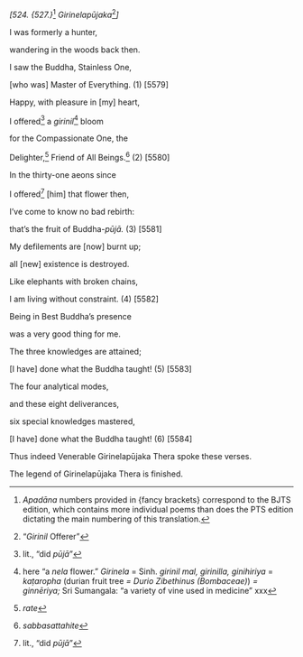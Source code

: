 *\[524. {527.}*[^1] *Girinelapūjaka*[^2]*\]*

I was formerly a hunter,

wandering in the woods back then.

I saw the Buddha, Stainless One,

\[who was\] Master of Everything. (1) \[5579\]

Happy, with pleasure in \[my\] heart,

I offered[^3] a *girinil*[^4] bloom

for the Compassionate One, the

Delighter,[^5] Friend of All Beings.[^6] (2) \[5580\]

In the thirty-one aeons since

I offered[^7] \[him\] that flower then,

I’ve come to know no bad rebirth:

that’s the fruit of Buddha-*pūjā.* (3) \[5581\]

My defilements are \[now\] burnt up;

all \[new\] existence is destroyed.

Like elephants with broken chains,

I am living without constraint. (4) \[5582\]

Being in Best Buddha’s presence

was a very good thing for me.

The three knowledges are attained;

\[I have\] done what the Buddha taught! (5) \[5583\]

The four analytical modes,

and these eight deliverances,

six special knowledges mastered,

\[I have\] done what the Buddha taught! (6) \[5584\]

Thus indeed Venerable Girinelapūjaka Thera spoke these verses.

The legend of Girinelapūjaka Thera is finished.

[^1]: *Apadāna* numbers provided in {fancy brackets} correspond to the
    BJTS edition, which contains more individual poems than does the PTS
    edition dictating the main numbering of this translation.

[^2]: “*Girinil* Offerer”

[^3]: lit., “did *pūjā*”

[^4]: here “a *nela* flower.” *Girinela* = Sinh. *girinil mal,
    girinilla, ginihiriya* = *kaṭaropha* (durian fruit tree *= Durio
    Zibethinus (Bombaceae)*) *= ginnēriya;* Sri Sumangala: “a variety of
    vine used in medicine” xxx

[^5]: *rate*

[^6]: *sabbasattahite*

[^7]: lit., “did *pūjā*”
